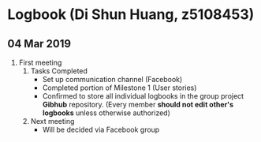 # Logbook (Di Shun Huang, z5108453)

## 04 Mar 2019
1. First meeting
	1. Tasks Completed
		- Set up communication channel (Facebook)
		- Completed portion of Milestone 1 (User stories)
		- Confirmed to store all individual logbooks in the group project **Gibhub** repository. (Every member **should not edit other's  logbooks** unless otherwise authorized)
	2. Next meeting
		- Will be decided via Facebook group
